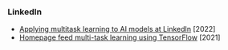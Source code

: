 ### LinkedIn
- [Applying multitask learning to AI models at LinkedIn](https://engineering.linkedin.com/blog/2022/applying-multitask-learning-to-ai-models-at-linkedin) [2022]
- [Homepage feed multi-task learning using TensorFlow](https://engineering.linkedin.com/blog/2021/homepage-feed-multi-task-learning-using-tensorflow) [2021]
